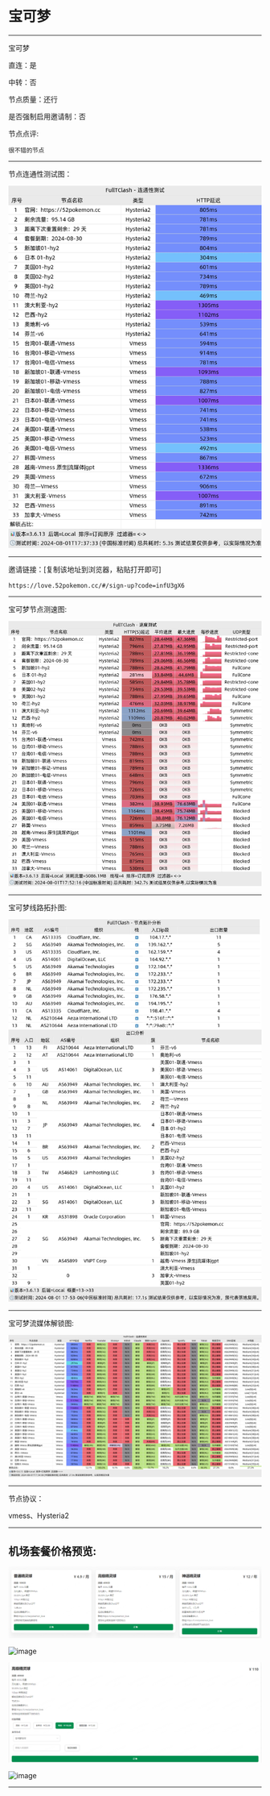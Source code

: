 # 宝可梦

-------------------------

宝可梦

直连：是

中转：否

节点质量：还行

是否强制启用邀请制：否

节点点评:

    很不错的节点

-------------------------

节点连通性测试图：

![image](/img/116.png)

-------------------------

邀请链接：[复制该地址到浏览器，粘贴打开即可]

    https://love.52pokemon.cc/#/sign-up?code=infU3gX6

-------------------------

宝可梦节点测速图:

![image](/img/117.png)

-------------------------

宝可梦线路拓扑图:

![image](/img/118.png)

-------------------------

宝可梦流媒体解锁图:

![image](/img/119.png)

-------------------------

节点协议：

vmess、Hysteria2

-------------------------

## 机场套餐价格预览:

![image](/price/bkm/1.png)

![image](/price/bkm/2.png)

![image](/price/bkm/3.png)

![image](/price/bkm/4.png)

-------------------------
